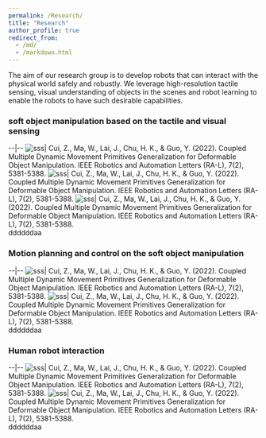 ```yaml
---
permalink: /Research/
title: "Research"
author_profile: true
redirect_from: 
  - /md/
  - /markdown.html
---
```


<style>
table {
    border-collapse: collapse;
}
table, th, td {
   border: 0px solid black;
}
blockquote {
    border-left: solid blue;
    padding-left: 10px;
}
</style>

<!-- <style>
td, th {
   border: none!important;
}
</style> -->

The aim of our research group is to develop robots that can interact with the physical world safely and robustly. We leverage high-resolution tactile sensing, visual understanding of objects in the scenes and robot learning to enable the robots to have such desirable capabilities.

### **soft object manipulation  based on the tactile and visual sensing**

--|--
![sss](/images/500x300.png)| Cui, Z., Ma, W., Lai, J., Chu, H. K., & Guo, Y. (2022). Coupled Multiple Dynamic Movement Primitives Generalization for Deformable Object Manipulation. IEEE Robotics and Automation Letters (RA-L), 7(2), 5381-5388.
![sss](/images/500x300.png)| Cui, Z., Ma, W., Lai, J., Chu, H. K., & Guo, Y. (2022). Coupled Multiple Dynamic Movement Primitives Generalization for Deformable Object Manipulation. IEEE Robotics and Automation Letters (RA-L), 7(2), 5381-5388.
![sss](/images/500x300.png)| Cui, Z., Ma, W., Lai, J., Chu, H. K., & Guo, Y. (2022). Coupled Multiple Dynamic Movement Primitives Generalization for Deformable Object Manipulation. IEEE Robotics and Automation Letters (RA-L), 7(2), 5381-5388.<br />ddddddaa


### **Motion planning and control on the soft object manipulation**

--|--
![sss](/images/500x300.png)| Cui, Z., Ma, W., Lai, J., Chu, H. K., & Guo, Y. (2022). Coupled Multiple Dynamic Movement Primitives Generalization for Deformable Object Manipulation. IEEE Robotics and Automation Letters (RA-L), 7(2), 5381-5388.
![sss](/images/500x300.png)| Cui, Z., Ma, W., Lai, J., Chu, H. K., & Guo, Y. (2022). Coupled Multiple Dynamic Movement Primitives Generalization for Deformable Object Manipulation. IEEE Robotics and Automation Letters (RA-L), 7(2), 5381-5388.<br />ddddddaa


### **Human robot interaction** 

--|--
![sss](/images/500x300.png)| Cui, Z., Ma, W., Lai, J., Chu, H. K., & Guo, Y. (2022). Coupled Multiple Dynamic Movement Primitives Generalization for Deformable Object Manipulation. IEEE Robotics and Automation Letters (RA-L), 7(2), 5381-5388.
![sss](/images/500x300.png)| Cui, Z., Ma, W., Lai, J., Chu, H. K., & Guo, Y. (2022). Coupled Multiple Dynamic Movement Primitives Generalization for Deformable Object Manipulation. IEEE Robotics and Automation Letters (RA-L), 7(2), 5381-5388.<br />ddddddaa

